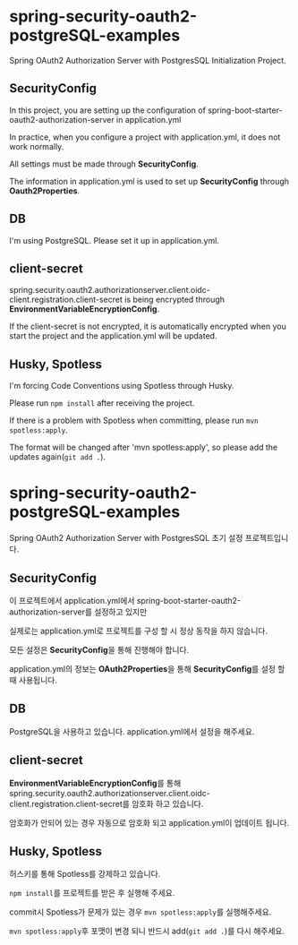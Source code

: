 # spring-security-oauth2-postgreSQL-examples

Spring OAuth2 Authorization Server with PostgresSQL Initialization Project.

## SecurityConfig

In this project, you are setting up the configuration of spring-boot-starter-oauth2-authorization-server in application.yml

In practice, when you configure a project with application.yml, it does not work normally.

All settings must be made through **SecurityConfig**.

The information in application.yml is used to set up **SecurityConfig** through **Oauth2Properties**.

## DB

I'm using PostgreSQL. Please set it up in application.yml.

## client-secret

spring.security.oauth2.authorizationserver.client.oidc-client.registration.client-secret is being encrypted through **EnvironmentVariableEncryptionConfig**.

If the client-secret is not encrypted, it is automatically encrypted when you start the project and the application.yml will be updated.

## Husky, Spotless

I'm forcing Code Conventions using Spotless through Husky.

Please run `npm install` after receiving the project.

If there is a problem with Spotless when committing, please run `mvn spotless:apply`.

The format will be changed after 'mvn spotless:apply', so please add the updates again(`git add .`).

# spring-security-oauth2-postgreSQL-examples

Spring OAuth2 Authorization Server with PostgresSQL 초기 설정 프로젝트입니다.

## SecurityConfig

이 프로젝트에서 application.yml에서 spring-boot-starter-oauth2-authorization-server를 설정하고 있지만

실제로는 application.yml로 프로젝트를 구성 할 시 정상 동작을 하지 않습니다.

모든 설정은 **SecurityConfig**을 통해 진행해야 합니다.

application.yml의 정보는 **OAuth2Properties**을 통해 **SecurityConfig**를 설정 할 때 사용됩니다.

## DB

PostgreSQL을 사용하고 있습니다. application.yml에서 설정을 해주세요.

## client-secret

**EnvironmentVariableEncryptionConfig**를 통해 spring.security.oauth2.authorizationserver.client.oidc-client.registration.client-secret를 암호화 하고 있습니다.

암호화가 안되어 있는 경우 자동으로 암호화 되고 application.yml이 업데이트 됩니다.

## Husky, Spotless

허스키를 통해 Spotless를 강제하고 있습니다.

`npm install`를 프로젝트를 받은 후 실행해 주세요.

commit시 Spotless가 문제가 있는 경우 `mvn spotless:apply`를 실행해주세요.

`mvn spotless:apply`후 포맷이 변경 되니 반드시 add(`git add .`)를 다시 해주세요.
